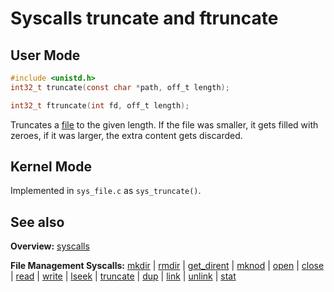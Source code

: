 # Syscalls truncate and ftruncate

## User Mode

```C
#include <unistd.h>
int32_t truncate(const char *path, off_t length);

int32_t ftruncate(int fd, off_t length);
```

Truncates a [file](../file_system/file.md) to the given length. If the file was smaller, it gets filled with zeroes, if it was larger, the extra content gets discarded.



## Kernel Mode

Implemented in `sys_file.c` as `sys_truncate()`. 


## See also

**Overview:** [syscalls](syscalls.md)

**File Management Syscalls:** [mkdir](mkdir.md) | [rmdir](rmdir.md) | [get_dirent](get_dirent.md) | [mknod](mknod.md) | [open](open.md) | [close](close.md) | [read](read.md) | [write](write.md) | [lseek](lseek.md) | [truncate](truncate.md) | [dup](dup.md) | [link](link.md) | [unlink](unlink.md) | [stat](stat.md)
